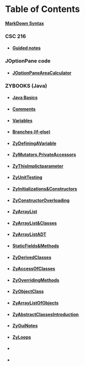 


# Table of Contents 

 #### [MarkDown Syntax]( https://github.com/KennyH1886/Notes-Complete-edition/blob/master/Topics/MarkDownSyntax.md)

 ### CSC 216
-  #### [Guided notes]()


### JOptionPane code
- #### [JOptionPaneAreaCalculator]()


### ZYBOOKS (Java)
- #### [Java Basics](https://github.com/KennyH1886/Notes-Complete-edition/blob/master/Topics/JavaBasics.md)
- #### [Comments](https://github.com/KennyH1886/Notes-Complete-edition/blob/master/Topics/ZyComments.md)
- #### [Variables](https://github.com/KennyH1886/Notes-Complete-edition/blob/master/Topics/ZyVariables.md)
- #### [Branches (if-else)](https://github.com/KennyH1886/Notes-Complete-edition/blob/master/Topics/ZyIfElseBranches.md)
- #### [ZyDefiningAVariable](https://github.com/KennyH1886/Notes-Complete-edition/blob/master/Topics/ZyDefiningAVariable.md)
- #### [ZyMutators,PrivateAccessors](https://github.com/KennyH1886/Notes-Complete-edition/blob/master/Topics/ZyMutators%2CPrivateAccessors.md)
- #### [ZyThisImplictparameter](https://github.com/KennyH1886/Notes-Complete-edition/blob/master/Topics/ZyThisImplictparameter.md)
- #### [ZyUnitTesting](https://github.com/KennyH1886/Notes-Complete-edition/blob/master/Topics/ZyUnitTesting.md)
- #### [ZyInitializations&Constructors](https://github.com/KennyH1886/Notes-Complete-edition/blob/master/Topics/ZyInitializations%26Constructors.md)
- #### [ZyConstructorOverloading](https://github.com/KennyH1886/Notes-Complete-edition/blob/master/Topics/ZyConstructorOverloading.md)
- #### [ZyArrayList](https://github.com/KennyH1886/Notes-Complete-edition/blob/master/Topics/ZyArrayList.md)
- #### [ZyArrayList&Classes](https://github.com/KennyH1886/Notes-Complete-edition/blob/master/Topics/ZyArrayList%26Classes.md)
- #### [ZyArrayListADT](https://github.com/KennyH1886/Notes-Complete-edition/blob/master/Topics/ZyArrayListADT.md)
- #### [StaticFields&Methods](https://github.com/KennyH1886/Notes-Complete-edition/blob/master/Topics/ZyStaticField%26Methods.md)
- #### [ZyDerivedClasses](https://github.com/KennyH1886/Notes-Complete-edition/blob/master/Topics/ZyDerivedClasses.md)
- #### [ZyAccessOfClasses](https://github.com/KennyH1886/Notes-Complete-edition/blob/master/Topics/ZyAccessOfClasses.md)
- #### [ZyOverridingMethods](https://github.com/KennyH1886/Notes-Complete-edition/blob/master/Topics/ZyOverridingMethods.md)
- #### [ZyObjectClass](https://github.com/KennyH1886/Notes-Complete-edition/blob/master/Topics/ZyObjectClass.md)
- #### [ZyArrayListOfObjects](https://github.com/KennyH1886/Notes-Complete-edition/blob/master/Topics/ZyArrayListOfObjects.md)
- #### [ZyAbstractClassesIntroduction](https://github.com/KennyH1886/Notes-Complete-edition/blob/master/Topics/ZyAbstractClassesIntroduction.md)
- #### [ZyGuiNotes](https://github.com/KennyH1886/Notes-Complete-edition/blob/master/Topics/ZyGuiNotes.md)
- #### [ZyLoops](https://github.com/KennyH1886/Notes-Complete-edition/blob/master/Topics/ZyLoops.md)
- #### []()
- #### []()



